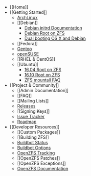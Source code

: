 * [[Home]]
* [[Getting Started]]
  * [ArchLinux][arch]
  * [[Debian]]
    * [Debian initrd Documentation](https://github.com/zfsonlinux/zfs/wiki/Debian-GNU-Linux-initrd-documentation)
    * [Debian Root on ZFS](https://github.com/zfsonlinux/zfs/wiki/Debian-Jessie-Root-on-ZFS)
    * [Dual booting OS X and Debian](https://github.com/zfsonlinux/zfs/wiki/Dual-booting-OS-X-and-Debian-Jessie-with-ZFS-root%2C-cross-mounting-and-full-disk-encryption)
  * [[Fedora]]
  * [Gentoo][gentoo]
  * [openSUSE][opensuse]
  * [[RHEL & CentOS]]
  * [[Ubuntu]]
    * [16.04 Root on ZFS](https://github.com/zfsonlinux/zfs/wiki/Ubuntu-16.04-Root-on-ZFS)
    * [16.10 Root on ZFS](https://github.com/zfsonlinux/zfs/wiki/Ubuntu-16.10-Root-on-ZFS)
    * [ZFS mountall FAQ](https://github.com/zfsonlinux/zfs/wiki/Ubuntu-ZFS-mountall-FAQ-and-troubleshooting)
* [[Project & Community]]
  * [[Admin Documentation]]
  * [[FAQ]]
  * [[Mailing Lists]]
  * [Releases][releases]
  * [[Signing Keys]]
  * [Issue Tracker][issues]
  * [Roadmap][roadmap]
* [[Developer Resources]]
  * [[Custom Packages]]
  * [[Building ZFS]]
  * [Buildbot Status][buildbot-status]
  * [Buildbot Options][control-buildbot]
  * [OpenZFS Tracking][openzfs-tracking]
  * [[OpenZFS Patches]]
  * [[OpenZFS Exceptions]]
  * [OpenZFS Documentation][openzfs-devel]

[arch]: https://wiki.archlinux.org/index.php/ZFS
[gentoo]: https://wiki.gentoo.org/wiki/ZFS
[opensuse]: https://software.opensuse.org/package/zfs
[releases]: https://github.com/zfsonlinux/zfs/releases
[issues]: https://github.com/zfsonlinux/zfs/issues
[roadmap]: https://github.com/zfsonlinux/zfs/milestones
[openzfs-devel]: http://open-zfs.org/wiki/Developer_resources
[openzfs-tracking]: http://build.zfsonlinux.org/openzfs-tracking.html
[buildbot-status]: http://build.zfsonlinux.org/tgrid?length=100&branch=master&category=Tests&rev_order=desc
[control-buildbot]: https://github.com/zfsonlinux/zfs/wiki/Controlling-the-ZFS-Buildbot